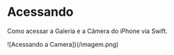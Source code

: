 # Acessando
Como acessar a Galeria e a Câmera do iPhone via Swift.

![Acessando a Camera])(/imagem.png)
